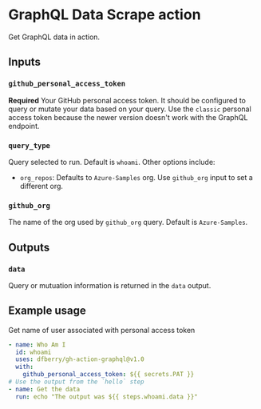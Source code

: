 # GraphQL Data Scrape action

Get GraphQL data in action. 

## Inputs

### `github_personal_access_token`

**Required** Your GitHub personal access token. It should be configured to query or mutate your data based on your query. Use the `classic` personal access token because the newer version doesn't work with the GraphQL endpoint.

### `query_type`

Query selected to run. Default is `whoami`. Other options include:

* `org_repos`: Defaults to `Azure-Samples` org. Use `github_org` input to set a different org.

### `github_org`

The name of the org used by `github_org` query. Default is `Azure-Samples`.

## Outputs

### `data`

Query or mutuation information is returned in the `data` output.

## Example usage

Get name of user associated with personal access token

```yaml
- name: Who Am I
  id: whoami
  uses: dfberry/gh-action-graphql@v1.0
  with:
    github_personal_access_token: ${{ secrets.PAT }}
# Use the output from the `hello` step
- name: Get the data
  run: echo "The output was ${{ steps.whoami.data }}"
```